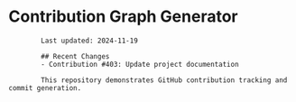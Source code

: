 # Contribution Graph Generator
            
            Last updated: 2024-11-19
            
            ## Recent Changes
            - Contribution #403: Update project documentation
            
            This repository demonstrates GitHub contribution tracking and commit generation.
        